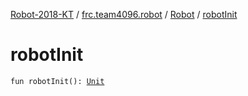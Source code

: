 [Robot-2018-KT](../../index.md) / [frc.team4096.robot](../index.md) / [Robot](index.md) / [robotInit](./robot-init.md)

# robotInit

`fun robotInit(): `[`Unit`](https://kotlinlang.org/api/latest/jvm/stdlib/kotlin/-unit/index.html)